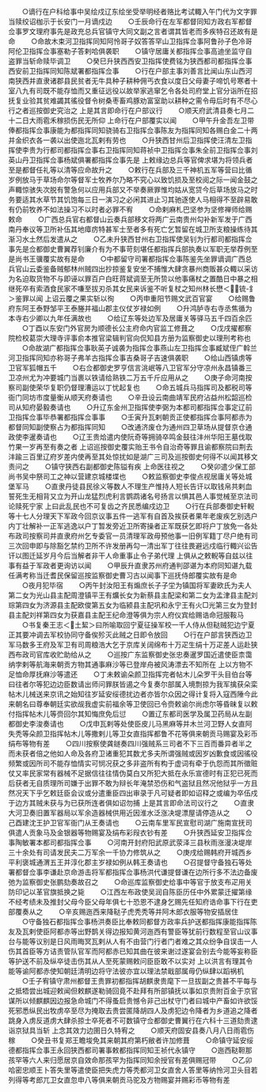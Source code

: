 <!-- { "loadSidebar": true } -->
　　○谪行在户科给事中吴绘戍辽东绘坐受举明经者赂比考试輙入午门代为文字罪当赎绞诏枷示于长安门一月谪戍边
　　○壬辰命行在左军都督同知方政右军都督佥事罗文理府事先是政充总兵官镇守大同文副之言者谓其皆老而多疾特召还故有是命
　　○命故木束河卫指挥同知阿怜哥子奴答答罕山卫指挥佥事阿鲁孙子色冷哥阿伦卫指挥佥事塞勒子答剌哈俱袭职
　　○镇守居庸关都指挥佥事高迪坐监守自盗罪当斩命赎毕调卫
　　○癸巳升狭西西安卫指挥使费铭为狭西都司都指挥佥事西安前卫指挥同知陈斌署都指挥佥事
　　○行在户部主事刘善言比闻山东山西河南狭西并直隶诸郡县民贫者无牛具种子耕种佣丐衣食以度日父母妻子啼饥号寒者十室八九有司既不能存恤而又重征远役以故举家逃窜乞令各处司府堂上官分诣所在招抚复业验其贫难蠲其徭役督令树桑枣畜鸡豚劝富室助以耕种之需令毋后时有不尽心行之者巡按御史究治之  上是其言即命行在户部议行
　　○顺天府武清县奏七月二十二日大雨雹禾稼损伤民无所仰  上命行在户部覆实以闻
　　○甲午升金吾左卫带俸都指挥佥事康能为都指挥同知骁骑右卫指挥佥事陈友为指挥同知各赐白金二十两并金织衣各一袭以出使迤北瓦剌有劳也
　　○升狭西甘州后卫指挥使汪清左卫指挥使李贵为行都司都指挥佥事右卫指挥同知蒋祯中卫指挥佥事朱全前卫指挥佥事刘英山丹卫指挥佥事杨斌俱署都指挥佥事先是  上敕缘边总兵等官俾求堪为将领兵者至是都督任礼等以清等应命故升之
　　○敕行在兵部及三千神机五军等营曰比循岁例放马于草场命尔等督军士牧养尔乃略不究心以致饥损及至校阅之际一闻金鼓之声輙惊骇失次脱有警急何以应用兵部又不举奏厥罪惟均姑从宽贷今后草场放马之时务要适其水草节其饥饱每三日一演习之必闲其进止习其驰逐使人马相得不至辟易敢有仍前牧养不如法操习不以时者必罪不宥
　　○命剌麻札巴坚参为坚修禅师给赐敕命
　　○广西总兵官右都督山云奏兵部移文将两广云南贵州勾补新军发于广西南丹奉议等卫所补伍其地瘴疠特甚军士至者多有死亡乞暂留在城卫所支粮操练待其渐习水土然后发遣从之
　　○乙未升狭西甘州右卫指挥使吴钊为行都司都指挥佥事先是佥都御史曹翼荐钊廉介有为不事苛刻堪任都指挥兵部执奏以军职无举荐例至是尚书王骥覆实故有是命
　　○中都留守司署都指挥佥事陈鉴先坐罪谪调广西总兵官山云委鉴备贼郁林州贼四出抄掠鉴复安坐不捕惟大肆贪暴州商贩甚众輙以采访为名迫取货物不与即诬以罪百户白旺蒋斌调至无所贽以他事痛杖之置酷日中暴之相继死卒有索酒食民家不嗛至拔刃杀其女民来诉鉴不听复杖之知州林长懋＜锍-釒＞鉴罪以闻  上诏云覆之果实斩以徇
　　○丙申重阳节赐文武百官宴
　　○给赐鲁府东阿王泰野邹平王泰塍并福山郡主仪仗岁禄如例
　　○升鸿胪寺右寺丞焦循为本寺右少卿以九年任满故也
　　○给辽东等处边军及居庸关等驿马五千四百余匹
　　○丁酉以东安门外官房为顺德长公主府命内官监工修葺之
　　○戊戌擢都察院检校葛崇大理寺评事俞本推官梁辑判官向侃知县方册为监察御史以理刑考称也
　　○命故湖广都指挥佥事耿英子诚袭为指挥佥事燕山左卫指挥佥事臧斌侄广斡兰河卫指挥同知亦称哥子弗羊古指挥佥事吉桑哥子吉速俱袭职
　　○给山西镇虏等卫官军狐帽五千
　　○右佥都御史罗亨信言洮岷等八卫官军分守凉州永昌镇番三卫凉州尤为冲要城门当裹以铁请给熟铁二万五千斤应用从之
　　○庚子命河南按察司副使荣华复职仍督理漕运以丁忧起复也
　　○命五城兵马指挥司及都税司等衙门同坊市度量衡从顺天府奏请也
　　○辛丑设云南曲靖军民府沾益州松韶巡检司从知府晏毅奏请也
　　○升辽东金州卫指挥使李弼为本都司都指挥佥事定辽前卫指挥佥事毕恭署都指挥佥事事
　　○壬寅升瓦剌朝贡正使都指挥佥事阿都赤为都督同知副使察占为都指挥同知
　　○改通济废仓为通州四卫草场从提督京仓通政使李暹奏请也
　　○辽王贵烚遣内使阮奇等拥骑卒鸣金鼓往沣州华阳王墓伐取竹果一岁再至有奏之者  上诏巡按御史覆实贻王书令自治奇等罪且谕都察院曰荆去沣踰三百里辽府岁差内使再至其处惊扰如是湖广三司及巡按御史何得不以闻其移文责问之
　　○镇守狭西右副都御史陈镒有疾  上命医往视之
　　○癸卯遣少保工部尚书吴中祭司工之神以营建京城楼堞也
　　○敕监察御史李俊点视居庸关等处城堡军马
　　○直隶丹徒县民徐义等数人不理生产惟持人短长告讦以取钱帛共剌血誓死生无相背又立为开山龙猛烈虎利言鹦鹉诸名号扬言以惧其邑人事觉械至京法司论赎死宁家  上曰此乱民也不可复齿之齐民悉编戍边卫
　　○行在兵部奏御史轩輗等十七人分理天下军政今回京议事五件一逃军有自首及挨获者果年老废疾乞别选户内丁壮解补一正军逃逸以户丁暂发旁近卫所寄操者正军既获乞即将户丁放免一各处布政司按察司并直隶府州乞专委官一员清理军政毋预他事一旧例军籍丁尽户绝有司三次回申即与除豁乞禁约卫所不许发册再勾一清出军丁往往畏避远戍临行輙兴讼告讦以图迁延岁月今后当解者非干人命重事止令子弟代理  上俱从之敕輗等自兹以往事有益于军政者更询访以闻
　　○甲辰升直隶苏州府通判邵谌为本府同知谌九载任满考称当迁耆民保留巡按监察御史曹习古以闻事下巡抚侍郎覆实故有是命
　　○夜月犯毕宿
　　○丙午封汝阳王有煽庶长子子坣为镇国将军妻欧氏为夫人第二女为光山县主配周澄镇平王有爌长女为新蔡县主配梁和第二女为孟津县主配刘琮第四女为济源县主配欧俊第五女为临颍县主配巩和永宁王有火□光第三女为登封县主配刘祥第四女为获嘉县主配王纪命澄等俱为宗人府仪宾给赐诰命冠服鞍马
　　○书复秦王志＜土絜＞曰所喻取回宁夏征操军校一千人侍从但鞑贼犯边宁夏正其要冲调去军校协同守备俟殄灭此贼之日即令放回
　　○行在户部言狭西边卫军马数多王府及军卫有司周粮浩大乞于京库关阔绵布十万疋生绢十万疋差人运赴狭西布政司官库收贮助给从之
　　○巡按广东监察御史张忠奏暹罗国近遣使臣柰霭纳孛剌等航海来朝贡方物其通事麻沙等已登岸舟被风涛漂去不知所在  上以方物不足恤命厚抚麻沙等遣还
　　○丁未敕谕朵颜卫指挥完者帖木儿朵罗干头目伯台等曰往者尔等犯边边臣数请出师问罪朕皆遏之今复奏尔部属入境剽掠为我军擒获朵栾帖木儿械送来京讯之始知往岁延安绥德扰边者亦皆尔众因之得计复将入寇西陲今此来朝名曰尊奉朝廷实欲觇我虚实前福余等卫使回已令赍敕谕尔尚虑尔等昏昧复以敕付指挥帖木儿等赍回尔其知悔庶免后愆
　　○置辽东都司医学及属卫药局从左副都御史李浚奏请也
　　○戊申瓦剌等处使臣皮儿马黑麻等并木兰河卫野人女直阿失秃等朵颜卫指挥帖木儿等撒剌儿等卫女直指挥都鲁不花等俱来朝贡马赐宴及彩币绢布等物有差
　　○四川按察使龚鐩奏四川强贼系三司者不下三百而番异者半之而未获者倍之他如人命及各府卫诸重犯其数尤多夫所谓强贼或因岁凶歉食或因徭役频繁或因所司不能存恤情实可悯况获之多非盗所有构于虚词有牵于仇怨而其所徵赃仗又率民家常有器械不足据信往往情伪莫白又所犯大抵在永乐宣德时有正犯已死而后获者无自质理所司嫌于出罪不敢为辩长年淹禁恐伤和气盗狱且然况他狱乎一方且然况天下乎乞敕廷臣会议或分遣重臣四出审录于凡可疑者即如诏释之或编为卒伍戍于边方其贼未获与为已获所连者俱如诏勿捕  上是其言即命法司议行之
　　○直隶大河卫奏旧置军器局以军余造器械供用近因淮水泛涨决堤漂屋请停造从之
　　○己酉建沈王护卫官军衙门从王奏请也
　　○云南车里军民宣慰司湖广施南宣抚司俱遣人贡象马及金银器等物赐宴及绢布彩叚衣钞有差
　　○升狭西延安卫指挥佥事陶敏署本都司都指挥佥事
　　○河南开封府阳武原武荥泽三县秋雨涨漫决堤岸三十余处有司请发民夫二万军余一千协力修筑从之
　　○庚戌给赐韩府开城西乡平利褒城通渭五王并淳化郡主岁禄如例从韩王奏请也
　　○召提督守备独石等处署都督佥事李谦赴京命游击将军都指挥佥事杨洪代谦提督谦在边所行多不法边备废弛为监察御史张鹏劾奏故召之
　　○命巡库监察御史给事中等官于放支布疋用关防印记以革官旗抵换之毙
　　○江西左布政使吴润自陈臣历任中外累蒙迁擢第缘不经考绩未及推封父母今臣父母年俱七十恐恩不逮身乞赐先任知府诰命事下行在吏部覆奏从之
　　○辛亥赐迤西来降鞑子虎秃秃等并阿木郎衣服等物安插居住
　　○守备独石都指挥佥事杨洪奏臣比奉敕同都督方政率兵护送都指挥康能指挥陈友及瓦剌使臣阿都赤等出野鹊关得边报知黄河迤西有警臣等犹前行数程至官山议事台与能等议别是日风雨晦冥瓦剌从人有不由营门行者门者难之其众纷争自误击一人伤其首臣等方诘责管队官军而阿都赤已知其曲在彼来谢过遂宴会别去今能等妄称臣等护送不前及纵卒徒击伤其从人至死蒙赐敕问臣臣敢不以实对  上以洪言有理其令能等谕阿都赤使知朝廷清明边将守法彼亦宜以理法禁戢部属毋仍纵肆以蹈祸机
　　○壬子宥镇守肃州都督王贵罪初都指挥胡麒隶贵麾下一旦拔副之贵甚不平每与之抵牾尝出城迎敕闻但敕麒遂勒骑回竟不赴拜有所部镇抚以事如京贵附百金于京官谋所以倾麒麒因边报急命城门不得蚤启贵憾令非己出杖守门者曰城中产畜如许欲馁死邪悉纵民出牧虏卒至尽为掩取去贵尝匿降胡四人及虏犯边令降者为乡道追之降者跳身入虏反道虏大肆杀掠士卒死者不可数镇守佥都御史曹翼行在六科十三道劾贵逮诣京狱具当斩  上念其效力边圉日久特宥之
　　○顺天府固安县奏八月八日雨雹伤稼
　　○癸丑书复郑王瞻埈免其来朝其府第朽敝者许加修葺
　　○命镇守延安绥德都指挥佥事王永回狭西都司署事敕都指挥同知王祯代永镇守
　　○迤西鞑靼那孩罕等六人来归愿居京自效命那孩罕为指挥同知余授官有差俱赐冠带
　　○乙卯哈密忠顺王卜答失里等遣使臣把失虎力等秃都河卫女直舍人答里等纳怜河卫头目若列得等考郎兀卫女直忽申八等俱来朝贡马驼及方物赐宴并赐彩币等物有差
